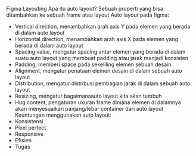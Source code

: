 Figma Layouting
Apa itu auto layout?
Sebuah properti yang bisa ditambahkan ke sebuah frame atau layout
Auto layout pada figma:
-	Vertical direction, menambahkan arah axis Y pada elemen yang berada di dalam auto layout
-	Horizontal direction, menambahkan arah axis X pada elemen yang berada di dalam auto layout
-	Spacing value, mengatur spacing antar elemen yang berada di dalam suatu auto layout yang membuat padding atau jarak menjadi konsisten
-	Padding, memberi space pada sekeliling elemen sebuah desain
-	Alignment, mengatur penataan elemen desain di dalam sebuah auto layout
-	Distribution, mengatur distribusi pembagian jarak di dalam sebuah auto layout
-	Resizing, mengatur bagaimanaauto layout kita akan tumbuh
-	Hug content, pengaturan ukuran frame dimana elemen di dalamnya akan menyesuaikan panjang/lebar container dari auto layout
Keuntungan menggunakan auto layout:
-	Konsistensi
-	Pixel perfect
-	Responsive
-	Efisien
-	Tugas 

